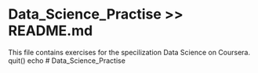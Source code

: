 # Data_Science_Practise >> README.md
This file contains exercises for the specilization Data Science on Coursera.
quit()
echo # Data_Science_Practise
